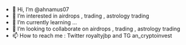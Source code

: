 - 👋 Hi, I’m @ahnamus07
- 👀 I’m interested in airdrops , trading , astrology trading
- 🌱 I’m currently learning ...
- 💞️ I’m looking to collaborate on airdrops , trading , astrology trading
- 📫 How to reach me : Twitter royaltyjbp  and  TG an_cryptoinvest

<!---
ahnamus07/ahnamus07 is a ✨ special ✨ repository because its `README.md` (this file) appears on your GitHub profile.
You can click the Preview link to take a look at your changes.
--->
